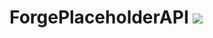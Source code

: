 # ForgePlaceholderAPI [![](https://jitpack.io/v/Pixelmon-Development/ForgePlaceholderAPI.svg)](https://jitpack.io/#Pixelmon-Development/ForgePlaceholderAPI)
